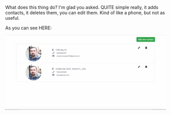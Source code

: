 What does this thing do? I'm glad you asked. QUITE simple really, it adds contacts, it deletes them, you can edit them. Kind of like a phone, but not as useful. 

As you can see HERE:

![](contactlist.gif)
